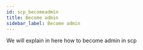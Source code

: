 ```yaml
---
id: scp_becomeadmin
title: Become admin
sidebar_label: Become admin
---
```


We will explain in here how to become admin in scp
